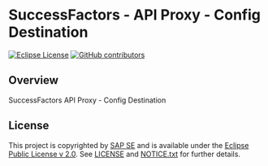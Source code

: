 # SuccessFactors - API Proxy - Config Destination

[![Eclipse License](http://img.shields.io/badge/license-Eclipse-brightgreen.svg)](LICENSE)
[![GitHub contributors](https://img.shields.io/github/contributors/dirigiblelabs/successfactors-api-proxy-config-destination.svg)](https://github.com/dirigiblelabs/successfactors-api-proxy-config-destination/graphs/contributors)

## Overview

SuccessFactors API Proxy - Config Destination

## License

This project is copyrighted by [SAP SE](http://www.sap.com/) and is available under the [Eclipse Public License v 2.0](https://www.eclipse.org/legal/epl-v20.html). See [LICENSE](LICENSE) and [NOTICE.txt](NOTICE.txt) for further details.
